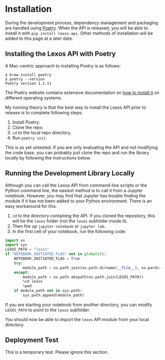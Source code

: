 # Installation

During the development process, dependency management and packaging are handled using <a href="https://python-poetry.org/" target="_blank">Poetry</a>. When the API is released, you will be able to install it with `pip install lexos-api`. Other methods of installation will be added to this page at a later date.

## Installing the Lexos API with Poetry

A Mac-centric approach to installing Poetry is as follows:

```linux
$ brew install poetry
$ poetry --version
Poetry version 1.1.11
```

The Poetry website contains extensive documentation on [how to install it](https://python-poetry.org/docs/#installation) on different operating systems.

My running theory is that the best way to install the Lexos API prior to release is to complete following steps:

1. Install Poetry.
2. Clone the repo.
3. `cd` to the local repo directory.
4. Run `poetry init`.

This is as yet untested. If you are only evaluating the API and not modifying the code base, you can probably just clone the repo and run the library locally by following the instructions below.

## Running the Development Library Locally

Although you can call the Lexos API from command-line scripts or the Python command line, the easiest method is to call it from a Jupyter notebook. However, you may find that Jupyter has trouble finding the module if it has not been added to your Python environment. There is an easy workaround for this.

1. `cd` to the directory containing the API. If you cloned the repository, this will be the `lexos` folder (not the `lexos` subfolder inside it).
2. Then fire up `jupyter notebook` or `jupyter lab`.
3. In the first cell of your notebook, run the following code:

```python
import os
import sys
LEXOS_PATH = "lexos"
if "NOTEBOOK_INITIATED_FLAG" not in globals():
    NOTEBOOK_INITIATED_FLAG = True
    try:
        module_path = os.path.join(os.path.dirname(__file__), os.pardir)
    except:
        module_path = os.path.abspath(os.path.join(LEXOS_PATH))
        %cd lexos
        %pwd
    if module_path not in sys.path:
        sys.path.append(module_path)
```

If you are starting your notebook from another directory, you can modify `LEXOS_PATH` to point to the `lexos` subfolder.

You should now be able to import the `lexos` API module from your local directory.

## Deployment Test

This is a temporary test. Please ignore this section.
